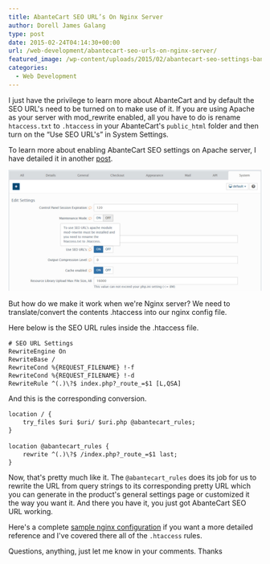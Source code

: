 ```yaml
---
title: AbanteCart SEO URL’s On Nginx Server
author: Dorell James Galang
type: post
date: 2015-02-24T04:14:30+00:00
url: /web-development/abantecart-seo-urls-on-nginx-server/
featured_image: /wp-content/uploads/2015/02/abantecart-seo-settings-banner.png
categories:
  - Web Development
---
```


I just have the privilege to learn more about AbanteCart and by default the SEO URL's need to be turned on to make use of it. If you are using Apache as your server with mod_rewrite enabled, all you have to do is rename `htaccess.txt` to `.htaccess` in your AbanteCart\'s `public_html` folder and then turn on the &#8220;Use SEO URL's&#8221; in System Settings.

To learn more about enabling AbanteCart SEO settings on Apache server, I have detailed it in another [post][1].

![](./abantecart-seo-settings.jpg)

But how do we make it work when we're Nginx server? We need to translate/convert the contents <span class="file">.htaccess</span> into our nginx config file.

Here below is the SEO URL rules inside the <span class="file">.htaccess</span> file.

```
# SEO URL Settings
RewriteEngine On
RewriteBase /
RewriteCond %{REQUEST_FILENAME} !-f
RewriteCond %{REQUEST_FILENAME} !-d
RewriteRule ^(.)\?$ index.php?_route_=$1 [L,QSA]
```

And this is the corresponding conversion.

```
location / {
    try_files $uri $uri/ $uri.php @abantecart_rules;
}

location @abantecart_rules {
    rewrite ^(.)\?$ /index.php?_route_=$1 last;
}
```

Now, that's pretty much like it. The `@abantecart_rules` does its job for us to rewrite the URL from query strings to its corresponding pretty URL which you can generate in the product's general settings page or customized it the way you want it. And there you have it, you just got AbanteCart SEO URL working.

Here's a complete <a href="https://github.com/dorelljames/abantecart-snippets/blob/master/abantecart-nginx-sample.conf" target="_blank">sample nginx configuration</a> if you want a more detailed reference and I've covered there all of the `.htaccess` rules.

Questions, anything, just let me know in your comments. Thanks

[1]: #coming-up
[2]: https://i0.wp.com/dorellwp.localhost//wp-content/uploads/2015/02/abantecart-seo-settings.jpg
